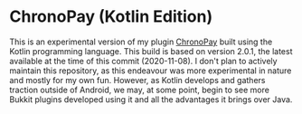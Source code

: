 # ChronoPay (Kotlin Edition)

This is an experimental version of my plugin [ChronoPay](https://github.com/syndek/chronopay) built using the
Kotlin programming language. This build is based on version 2.0.1, the latest available at the time of this commit
(2020-11-08). I don't plan to actively maintain this repository, as this endeavour was more experimental in nature
and mostly for my own fun. However, as Kotlin develops and gathers traction outside of Android, we may, at some point,
begin to see more Bukkit plugins developed using it and all the advantages it brings over Java.